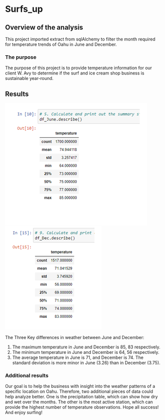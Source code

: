 # Surfs_up

## Overview of the analysis
This project imported extract from sqlAlchemy to filter the month required for temperature trends of Oahu in June and December. 
### The purpose 
The purpose of this project is to provide temperature information for our client W. Avy to determine if the surf and ice cream shop business is sustainable year-round. 
## Results
![June](https://github.com/summerginger/Surfs_up/blob/main/June.png) ![Dec](https://github.com/summerginger/Surfs_up/blob/main/Dec.png)

The Three Key differences in weather between June and December:
1.	The maximum temperature in June and December is 85, 83 respectively.
2.	The minimum temperature in June and December is 64, 56 respectively.
3.	 The average temperature in June is 71, and December is 74. The standard deviation is more minor in June (3.26) than in December (3.75).

### Additional results
Our goal is to help the business with insight into the weather patterns of a specific location on Oahu. Therefore, two additional pieces of data could help analyze better. One is the precipitation table, which can show how dry and wet over the months. The other is the most active station, which can provide the highest number of temperature observations. 
Hope all success! And enjoy surfing! 

